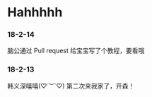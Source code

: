 # Hahhhhh
### 18-2-14
脑公通过 Pull request 给宝宝写了个教程，要看哦
[](ethan_markdown_tips.md)

### 18-2-13
韩义深嘻嘻(♡˙︶˙♡)
第二次来我家了，开森！
